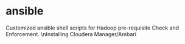 # ansible
Customized ansible shell scripts for Hadoop pre-requisite Check and Enforcement.
\nInstalling Cloudera Manager/Ambari
